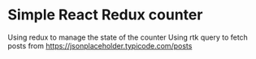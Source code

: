 # Simple React Redux counter

Using redux to manage the state of the counter
Using rtk query to fetch posts from https://jsonplaceholder.typicode.com/posts